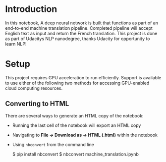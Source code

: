 # Introduction
In this notebook, A deep neural network is built that functions as part of an end-to-end machine translation pipeline. Completed pipeline will accept English text as input and return the French translation. This project is done as part of Udacitys NLP nanodegree, thanks Udacity for opportunity to learn NLP!

# Setup

This project requires GPU acceleration to run efficiently. Support is available to use either of the following two methods for accessing GPU-enabled cloud computing resources.

## Converting to HTML

There are several ways to generate an HTML copy of the notebook:

 - Running the last cell of the notebook will export an HTML copy

 - Navigating to **File -> Download as -> HTML (.html)** within the notebook

 - Using `nbconvert` from the command line

    $ pip install nbconvert
    $ nbconvert machine_translation.ipynb
